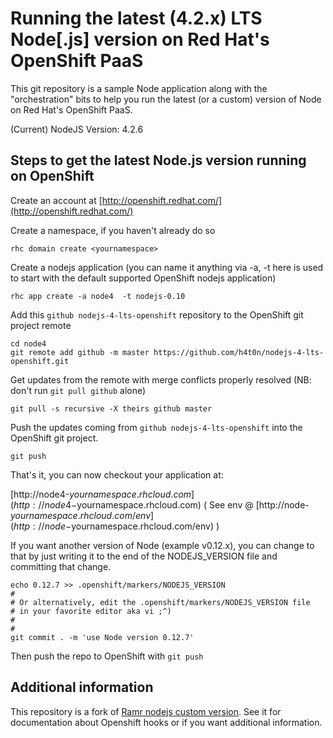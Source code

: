 # Running the latest (4.2.x) LTS Node[.js] version on Red Hat's OpenShift PaaS
This git repository is a sample Node application along with the "orchestration" bits to help you run the latest (or a custom) version of Node on Red Hat's OpenShift PaaS.

(Current) NodeJS Version: 4.2.6

## Steps to get the latest Node.js version running on OpenShift
Create an account at [http://openshift.redhat.com/](http://openshift.redhat.com/)

Create a namespace, if you haven't already do so

```
rhc domain create <yournamespace>
```

Create a nodejs application (you can name it anything via -a, -t here is   used to start with the default supported OpenShift nodejs application)

```
rhc app create -a node4  -t nodejs-0.10
```

Add this `github nodejs-4-lts-openshift` repository to the OpenShift git project remote

```
cd node4
git remote add github -m master https://github.com/h4t0n/nodejs-4-lts-openshift.git
```

Get updates from the remote with merge conflicts properly resolved (NB: don't run `git pull github` alone)     

```
git pull -s recursive -X theirs github master
```

Push the updates coming from `github nodejs-4-lts-openshift` into the OpenShift git project.

```
git push
```

That's it, you can now checkout your application at:

  [http://node4-$yournamespace.rhcloud.com](http://node4-$yournamespace.rhcloud.com)
  ( See env @ [http://node-$yournamespace.rhcloud.com/env](http://node-$yournamespace.rhcloud.com/env) )

If you want another version of Node (example v0.12.x), you can change to that by just writing it to the end of the NODEJS_VERSION file and committing that change.

```
echo 0.12.7 >> .openshift/markers/NODEJS_VERSION
#
# Or alternatively, edit the .openshift/markers/NODEJS_VERSION file
# in your favorite editor aka vi ;^)
#
#
git commit . -m 'use Node version 0.12.7'
```

Then push the repo to OpenShift with `git push`

## Additional information
This repository is a fork of [Ramr nodejs custom version](https://github.com/ramr/nodejs-custom-version-openshift). See it for documentation about Openshift hooks or if you want additional information.
